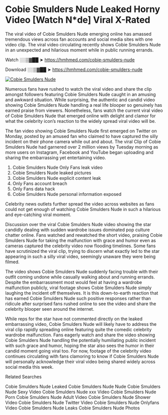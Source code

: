 ﻿# Cobie Smulders Nude Leaked Horny Video [Watch N*de] Viral X-Rated

The viral video of ﻿Cobie Smulders Nude emerging online has amassed tremendous views across fan accounts and social media sites with one video clip. The viral video circulating recently shows ﻿Cobie Smulders Nude in an unexpected and hilarious moment while in public running errands. 

Watch ░░▒▓██ ➤ https://hmhmed.com/cobie-smulders-nude

Download ░░▒▓██ ➤ https://hmhmed.com/cobie-smulders-nude

[![Cobie Smulders Nude](https://i.imgur.com/dJHk4Zq.gif)](https://hmhmed.com/cobie-smulders-nude)

Numerous fans have rushed to watch the viral video and share the clip amongst followers featuring ﻿Cobie Smulders Nude caught in an amusing and awkward situation. While surprising, the authentic and candid video showing ﻿Cobie Smulders Nude handling a real life blooper so genuinely has earned praise from viewers. Nonetheless, fans watch the current viral video of ﻿Cobie Smulders Nude that emerged online with delight and clamor for what the celebrity icon’s reaction to the widely spread viral video will be.

The fan video showing ﻿Cobie Smulders Nude first emerged on Twitter on Monday, posted by an amused fan who claimed to have captured the silly incident on their phone camera while out and about. The viral Clip of ﻿Cobie Smulders Nude had garnered over 2 million views by Tuesday morning as more users on Instagram, Facebook and YouTube began uploading and sharing the embarrassing yet entertaining video. 

1. ﻿Cobie Smulders Nude Only Fans leak video
2. ﻿Cobie Smulders Nude leaked pictures
3. ﻿Cobie Smulders Nude explicit content leak
4. Only Fans account breach
5. Only Fans data hack
6. ﻿Cobie Smulders Nude personal information exposed

Celebrity news outlets further spread the video across websites as fans could not get enough of watching ﻿Cobie Smulders Nude in such a hilarious and eye-catching viral moment. 

Discussion over the viral ﻿Cobie Smulders Nude video showing the star candidly dealing with sudden wardrobe issues dominated pop culture chatter online. Fans watched and rewatched the short video, praising ﻿Cobie Smulders Nude for taking the malfunction with grace and humor even as cameras captured the celebrity video now flooding timelines. Some fans have scrutinized the viral clip, trying to discern what exactly led to the star appearing in such a silly viral video, seemingly unaware they were being filmed.

The video shows ﻿Cobie Smulders Nude suddenly facing trouble with their outfit coming undone while casually walking about and running errands. Despite the embarrassment most would feel at having a wardrobe malfunction publicly, viral footage shows ﻿Cobie Smulders Nude simply laughing the incident off themselves. It is this down-to-earth reaction that has earned ﻿Cobie Smulders Nude such positive responses rather than ridicule after surprised fans rushed online to see the video and share the celebrity blooper seen around the internet.  

While reps for the star have not commented directly on the leaked embarrassing video, ﻿Cobie Smulders Nude will likely have to address the viral clip rapidly spreading online featuring quite the comedic celebrity wardrobe malfunction. Fans eagerly watch and share the video showing ﻿Cobie Smulders Nude handling the potentially humiliating public incident with such grace and humor, hoping the star also sees the humor in their candid moment going viral too. For now, footage of the celebrity video continues circulating with fans clamoring to know if ﻿Cobie Smulders Nude will personally acknowledge their viral video being shared widely across social media this week.

Related Searches

﻿Cobie Smulders Nude Leaked
﻿Cobie Smulders Nude Nude
﻿Cobie Smulders Nude Sexy Video
﻿Cobie Smulders Nude xxx Video
﻿Cobie Smulders Nude Porn
﻿Cobie Smulders Nude Adult Video
﻿Cobie Smulders Nude Shower Video
﻿Cobie Smulders Nude Twitter Video
﻿Cobie Smulders Nude Onlyfans Video
﻿Cobie Smulders Nude Leaks
﻿Cobie Smulders Nude Photos